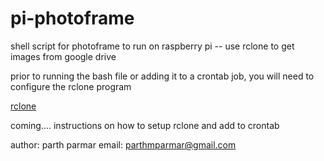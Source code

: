 # pi-photoframe
shell script for photoframe to run on raspberry pi -- use rclone to get images from google drive

prior to running the bash file or adding it to a crontab job, you will need to configure the rclone program

[rclone](https://rclone.org/)

coming.... instructions on how to setup rclone and add to crontab

author: parth parmar
email: parthmparmar@gmail.com

